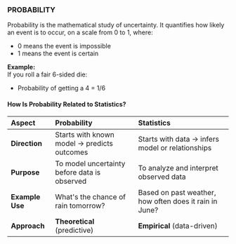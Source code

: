 ### PROBABILITY
Probability is the mathematical study of uncertainty. It quantifies how likely an event is to occur, on a scale from 0 to 1, where:
- 0 means the event is impossible
- 1 means the event is certain

**Example:**  
If you roll a fair 6-sided die:
- Probability of getting a 4 = 1/6

#### How Is Probability Related to Statistics?
| Aspect          | Probability                                  | Statistics                                             |
| :--------------- | :-------------------------------------------- | :------------------------------------------------------ |
| **Direction**   | Starts with known model → predicts outcomes  | Starts with data → infers model or relationships       |
| **Purpose**     | To model uncertainty before data is observed | To analyze and interpret observed data                 |
| **Example Use** | What's the chance of rain tomorrow?          | Based on past weather, how often does it rain in June? |
| **Approach**    | **Theoretical** (predictive)                 | **Empirical** (data-driven)                            |
